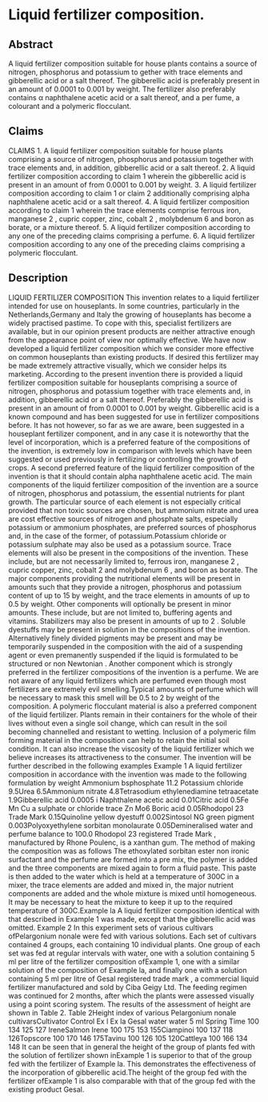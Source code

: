 # Liquid fertilizer composition.

## Abstract
A liquid fertilizer composition suitable for house plants contains a source of nitrogen, phosphorus and potassium to gether with trace elements and gibberellic acid or a salt thereof. The gibberellic acid is preferably present in an amount of 0.0001 to 0.001 by weight. The fertilizer also preferably contains α naphthalene acetic acid or a salt thereof, and a per fume, a colourant and a polymeric flocculant.

## Claims
CLAIMS 1. A liquid fertilizer composition suitable for house plants comprising a source of nitrogen, phosphorus and potassium together with trace elements and, in addition, gibberellic acid or a salt thereof. 2. A liquid fertilizer composition according to claim 1 wherein the gibberellic acid is present in an amount of from 0.0001 to 0.001 by weight. 3. A liquid fertilizer composition according to claim 1 or claim 2 additionally comprising alpha naphthalene acetic acid or a salt thereof. 4. A liquid fertilizer composition according to claim 1 wherein the trace elements comprise ferrous iron, manganese 2 , cupric copper, zinc, cobalt 2 , molybdenum 6 and boron as borate, or a mixture thereof. 5. A liquid fertilizer composition according to any one of the preceding claims comprising a perfume. 6. A liquid fertilizer composition according to any one of the preceding claims comprising a polymeric flocculant.

## Description
LIQUID FERTILIZER COMPOSITION This invention relates to a liquid fertilizer intended for use on houseplants. In some countries, particularly in the Netherlands,Germany and Italy the growing of houseplants has become a widely practised pastime. To cope with this, specialist fertilizers are available, but in our opinion present products are neither attractive enough from the appearance point of view nor optimally effective. We have now developed a liquid fertilizer composition which we consider more effective on common houseplants than existing products. If desired this fertilizer may be made extremely attractive visually, which we consider helps its marketing. According to the present invention there is provided a liquid fertilizer composition suitable for houseplants comprising a source of nitrogen, phosphorus and potassium together with trace elements and, in addition, gibberellic acid or a salt thereof. Preferably the gibberellic acid is present in an amount of from 0.0001 to 0.001 by weight. Gibberellic acid is a known compound and has been suggested for use in fertilizer compositions before. It has not however, so far as we are aware, been suggested in a houseplant fertilizer component, and in any case it is noteworthy that the level of incorporation, which is a preferred feature of the compositions of the invention, is extremely low in comparison with levels which have been suggested or used previously in fertilizing or controlling the growth of crops. A second preferred feature of the liquid fertilizer composition of the invention is that it should contain alpha naphthalene acetic acid. The main components of the liquid fertilizer composition of the invention are a source of nitrogen, phosphorus and potassium, the essential nutrients for plant growth. The particular source of each element is not especially critical provided that non toxic sources are chosen, but ammonium nitrate and urea are cost effective sources of nitrogen and phosphate salts, especially potassium or ammonium phosphates, are preferred sources of phosphorus and, in the case of the former, of potassium.Potassium chloride or potassium sulphate may also be used as a potassium source. Trace elements will also be present in the compositions of the invention. These include, but are not necessarily limited to, ferrous iron, manganese 2 , cupric copper, zinc, cobalt 2 and molybdenum 6 , and boron as borate. The major components providing the nutritional elements will be present in amounts such that they provide a nitrogen, phosphorus and potassium content of up to 15 by weight, and the trace elements in amounts of up to 0.5 by weight. Other components will optionally be present in minor amounts. These include, but are not limited to, buffering agents and vitamins. Stabilizers may also be present in amounts of up to 2 . Soluble dyestuffs may be present in solution in the compositions of the invention. Alternatively finely divided pigments may be present and may be temporarily suspended in the composition with the aid of a suspending agent or even premanently suspended if the liquid is formulated to be structured or non Newtonian . Another component which is strongly preferred in the fertilizer compositions of the invention is a perfume. We are not aware of any liquid fertilizers which are perfumed even though most fertilizers are extremely evil smelling.Typical amounts of perfume which will be necessary to mask this smell will be 0.5 to 2 by weight of the composition. A polymeric flocculant material is also a preferred component of the liquid fertilizer. Plants remain in their containers for the whole of their lives without even a single soil change, which can result in the soil becoming channelled and resistant to wetting. Inclusion of a polymeric film forming material in the composition can help to retain the initial soil condition. It can also increase the viscosity of the liquid fertilizer which we believe increases its attractiveness to the consumer. The invention will be further described in the following examples Example 1 A liquid fertilizer composition in accordance with the invention was made to the following formulation by weight Ammonium bsphosphate 11.2 Potassium chloride 9.5Urea 6.5Ammonium nitrate 4.8Tetrasodium ethylenediamine tetraacetate 1.9Gibberellic acid 0.0005 i Naphthalene acetic acid 0.01Citric acid 0.5Fe Mn Cu a sulphate or chloride trace Zn Mo6 Boric acid 0.05Rhodopol 23 Trade Mark 0.15Quinoline yellow dyestuff 0.002Sintosol NG green pigment 0.003Polyoxyethylene sorbitan monolaurate 0.05Demineralised water and perfume balance to 100.0 Rhodopol 23 registered Trade Mark , manufactured by Rhone Poulenc, is a xanthan gum. The method of making the composition was as follows The ethoxylated sorbitan ester non ironic surfactant and the perfume are formed into a pre mix, the polymer is added and the three components are mixed again to form a fluid paste. This paste is then added to the water which is held at a temperature of 300C in a mixer, the trace elements are added and mixed in, the major nutrient components are added and the whole mixture is mixed until homogeneous. It may be necessary to heat the mixture to keep it up to the required temperature of 300C.Example la A liquid fertilizer composition identical with that described in Example 1 was made, except that the gibberellic acid was omitted. Example 2 In this experiment sets of various cultivars ofPelargonium nonale were fed with various solutions. Each set of cultivars contained 4 groups, each containing 10 individual plants. One group of each set was fed at regular intervals with water, one with a solution containing 5 ml per litre of the fertilizer composition ofExample 1, one with a similar solution of the composition of Example la, and finally one with a solution containing 5 ml per litre of Gesal registered trade mark , a commercial liquid fertilizer manufactured and sold by Ciba Geigy Ltd. The feeding regimen was continued for 2 months, after which the plants were assessed visually using a point scoring system. The results of the assessment of height are shown in Table 2. Table 2Height index of various Pelargonium nonale cultivarsCultivator Control Ex l Ex la Gesal water water 5 ml Spring Time 100 134 125 127 IreneSalmon Irene 100 175 153 155Ciampinoi 100 137 118 126Topscore 100 170 146 175Tavinu 100 126 105 120Cattleya 100 166 134 148 It can be seen that in general the height of the group of plants fed with the solution of fertilizer shown inExample 1 is superior to that of the group fed with the fertilizer of Example la. This demonstrates the effectiveness of the incorporation of gibberellic acid.The height of the group fed with the fertilizer ofExample 1 is also comparable with that of the group fed with the existing product Gesal.